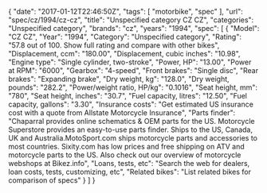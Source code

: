 {
    "date": "2017-01-12T22:46:50Z",
    "tags": [
        "motorbike",
        "spec"
    ],
    "url": "spec\/cz\/1994\/cz-cz",
    "title": "Unspecified category CZ CZ",
    "categories": "Unspecified category",
    "brands": "cz",
    "years": "1994",
    "spec": [
        {
            "Model": "CZ CZ",
            "Year": "1994",
            "Category": "Unspecified category",
            "Rating": "57.8 out of 100. Show full rating and compare with other bikes",
            "Displacement, ccm": "180.00",
            "Displacement, cubic inches": "10.98",
            "Engine type": "Single cylinder, two-stroke",
            "Power, HP": "13.00",
            "Power at RPM": "6000",
            "Gearbox": "4-speed",
            "Front brakes": "Single disc",
            "Rear brakes": "Expanding brake",
            "Dry weight, kg": "128.0",
            "Dry weight, pounds": "282.2",
            "Power\/weight ratio, HP\/kg": "0.1016",
            "Seat height, mm": "780",
            "Seat height, inches": "30.7",
            "Fuel capacity, litres": "12.50",
            "Fuel capacity, gallons": "3.30",
            "Insurance costs": "Get estimated US insurance cost with a quote from Allstate Motorcycle Insurance",
            "Parts finder": "Chaparral provides online schematics & OEM parts for the US.   Motorcycle Superstore provides an easy-to-use parts finder. Ships to the US, Canada, UK and Australia.MotoSport.com ships motorcycle parts and accessories to most countries.    Sixity.com has low prices and free shipping on ATV and motorcycle parts to the US. Also check out our overview of motorcycle webshops at Bikez.info",
            "Loans, tests, etc": "Search the web for dealers, loan costs, tests, customizing, etc",
            "Related bikes": "List related bikes for comparison of specs"
        }
    ]
}
